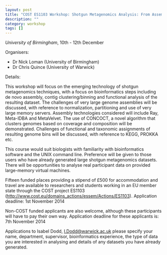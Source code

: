 ```yaml
---
layout: post
title: "COST ES1103 Workshop: Shotgun Metagenomics Analysis: From Assembly to Function"
description: ""
category: workshop
tags: []
---
```

*University of Birmingham*, 10th - 12th December

Organisers:
 - Dr Nick Loman (University of Birmingham)
 - Dr Chris Quince (University of Warwick)

Details:

This workshop will focus on the emerging technology of shotgun metagenomics techniques, with a focus on bioinformatics steps including de novo assembly, contig clustering/binning and functional analysis of the resulting dataset.  The challenges of very large genome assemblies will be discussed, with reference to normalization, partitioning and use of very large memory servers. Assembly technologies considered will include Ray, Meta-IDBA and MetaVelvet. The use of CONCOCT, a novel algorithm that clusters genomes based on coverage and composition will be demonstrated. Challenges of functional and taxonomic assignments of resulting genome bins will be discussed, with reference to KEGG, PROKKA etc.

This course would suit biologists with familiarity with bioinformatics software and the UNIX command line. Preference will be given to those users who have already generated large shotgun metagenomics datasets. There will be opportunities to analyse real participant data on provided large-memory virtual machines.

Fifteen funded places providing a stipend of £500 for accommodation and travel are available to researchers and students working in an EU member state through the COST project ES1103 (<http://www.cost.eu/domains_actions/essem/Actions/ES1103>).
Application deadline: 1st November 2014

Non-COST funded applicants are also welcome, although these participants will have to pay their own way. Application deadline for these applicants is: 7th November 2014

Applications to Isabel Dodd, I.Dodd@warwick.ac.uk please specify your name, department, supervisor, bioinformatics experience, the type of data you are interested in analysing and details of any datasets you have already generated.

